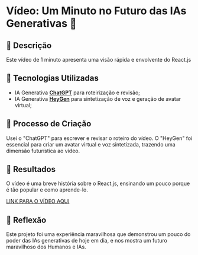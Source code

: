 # Vídeo: Um Minuto no Futuro das IAs Generativas 🎥

## 📒 Descrição
Este vídeo de 1 minuto apresenta uma visão rápida e envolvente do React.js

## 🤖 Tecnologias Utilizadas
- IA Generativa **[ChatGPT](https://chat.openai.com)** para roteirização e revisão;
- IA Generativa **[HeyGen](https://app.heygen.com/)** para sintetização de voz e geração de avatar virtual;

## 🧐 Processo de Criação
Usei o "ChatGPT" para escrever e revisar o roteiro do vídeo. O "HeyGen" foi essencial para criar um avatar virtual e voz sintetizada, trazendo uma dimensão futurística ao vídeo. 

## 🚀 Resultados
O vídeo é uma breve história sobre o React.js, ensinando um pouco porque é tão popular e como aprende-lo.

[LINK PARA O VÍDEO AQUI](https://app.heygen.com/share/8ed826e2432c44918ef35f5e37c719ff)

## 💭 Reflexão
Este projeto foi uma experiência maravilhosa que demonstrou um pouco do poder das IAs generativas de hoje em dia, e nos mostra um futuro maravilhoso dos Humanos e IAs.
